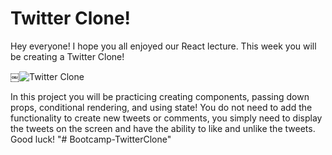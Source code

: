 # Twitter Clone! 

Hey everyone! I hope you all enjoyed our React lecture. This week you will be creating a Twitter Clone! 

￼![Twitter Clone](https://github.com/user-attachments/assets/b1c8bbdf-cd7f-4e25-be7d-596758f4470a)


In this project you will be practicing creating components, passing down props, conditional rendering, and using state! You do not need to add the functionality to create new tweets or comments, you simply need to display the tweets on the screen and have the ability to like and unlike the tweets. Good luck!
"# Bootcamp-TwitterClone" 
